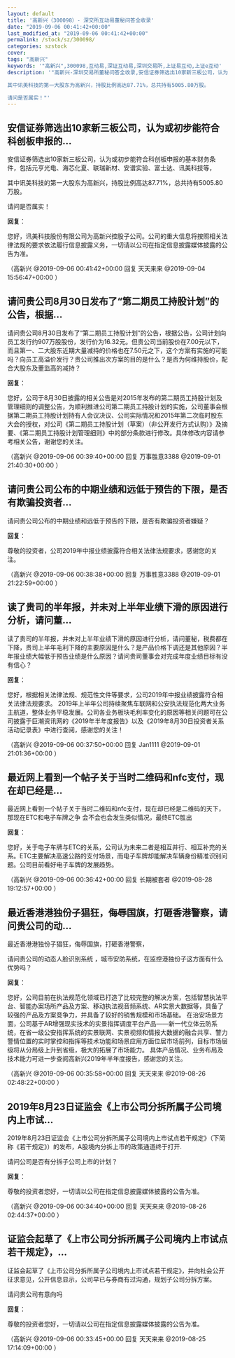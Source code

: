 ```yaml
---
layout: default
title: '高新兴（300098）- 深交所互动易董秘问答全收录'
date: "2019-09-06 00:41:42+00:00"
last_modified_at: "2019-09-06 00:41:42+00:00"
permalink: /stock/sz/300098/
categories: szstock
cover: 
tags: "高新兴"
keywords: '"高新兴",300098,互动易,深证互动易,深圳交易所,上证易互动,上证e互动'
description: '"高新兴-深圳交易所董秘问答全收录,安信证券筛选出10家新三板公司，认为或初步能符合科创板申报的基本财务条件，包括元亨光电、海芯化夏、联瑞新材、安谱实验、富士达、讯美科技等，

其中讯美科技的第一大股东为高新兴，持股比例高达87.71%，总共持有5005.80万股。

请问是否属实！"'
---
```


## 安信证券筛选出10家新三板公司，认为或初步能符合科创板申报的...

安信证券筛选出10家新三板公司，认为或初步能符合科创板申报的基本财务条件，包括元亨光电、海芯化夏、联瑞新材、安谱实验、富士达、讯美科技等，

其中讯美科技的第一大股东为高新兴，持股比例高达87.71%，总共持有5005.80万股。

请问是否属实！

**回复**：

您好，讯美科技股份有限公司为高新兴控股子公司。公司的重大信息将按照相关法律法规的要求依法履行信息披露义务，一切请以公司在指定信息披露媒体披露的公告为准。 

（高新兴  @2019-09-06 00:41:42+00:00 回复 天天来来  @2019-09-04 15:56:47+00:00 ）

## 请问贵公司8月30日发布了“第二期员工持股计划”的公告，根据...

请问贵公司8月30日发布了“第二期员工持股计划”的公告，根据公告，公司计划向员工发行约907万股股份，发行价为16.32元。但贵公司当前股价在7.00元以下，而且第一、二大股东近期大量减持的价格也在7.50元之下，这个方案有实施的可能吗？向员工高溢价发行？贵公司推出次方案的目的是什么？是否为何维持股价，配合大股东及董监高的减持？

**回复**：

您好，公司于8月30日披露的相关公告是对2015年发布的第二期员工持股计划及管理细则的调整公告，为顺利推进公司第二期员工持股计划的实施，公司董事会根据第二期员工持股计划持有人会议决议、公司实际情况和2015年第二次临时股东大会的授权，对公司《第二期员工持股计划（草案）（非公开发行方式认购）》及摘要、《第二期员工持股计划管理细则》中的部分条款进行修改。具体修改内容请参考相关公告，谢谢您的关注。 

（高新兴  @2019-09-06 00:39:40+00:00 回复 万事胜意3388  @2019-09-01 21:40:30+00:00 ）

## 请问贵公司公布的中期业绩和远低于预告的下限，是否有欺骗投资者...

请问贵公司公布的中期业绩和远低于预告的下限，是否有欺骗投资者嫌疑？

**回复**：

尊敬的投资者，公司2019年中报业绩披露符合相关法律法规要求，感谢您的关注。 

（高新兴  @2019-09-06 00:38:38+00:00 回复 万事胜意3388  @2019-09-01 21:22:59+00:00 ）

## 读了贵司的半年报，并未对上半年业绩下滑的原因进行分析，请问董...

读了贵司的半年报，并未对上半年业绩下滑的原因进行分析，请问董秘，税费都在下降，贵司上半年毛利下降的主要原因是什么？是产品价格下调还是其他原因？半年报业绩大幅低于预告业绩是什么原因？请问贵司董事会对完成年度业绩目标有没有信心？

**回复**：

您好，根据相关法律法规、规范性文件等要求，公司2019年中报业绩披露符合相关法律法规要求。
2019年上半年公司持续聚焦车联网和公安执法规范化两大业务主航道，整体业务平稳发展。公司各业务板块毛利率变化的原因等相关问题可在公司披露于巨潮资讯网的《2019年半年度报告》以及《2019年8月30日投资者关系活动记录表》中进行查阅，感谢您的关注！ 

（高新兴  @2019-09-06 00:37:50+00:00 回复 Jan1111  @2019-09-01 21:01:36+00:00 ）

## 最近网上看到一个帖子关于当时二维码和nfc支付，现在却已经是...

最近网上看到一个帖子关于当时二维码和nfc支付，现在却已经是二维码的天下，那现在ETC和电子车牌之争 会不会也会发生类似情况，最终ETC胜出

**回复**：

您好，关于电子车牌与ETC的关系，公司认为未来二者是相互并行、相互补充的关系。ETC主要解决高速公路的支付场景，而电子车牌却能解决车辆身份精准识别问题。公司目前看好电子车牌的发展趋势。 

（高新兴  @2019-09-06 00:36:42+00:00 回复 长期被套者  @2019-08-28 19:12:57+00:00 ）

## 最近香港港独份子猖狂，侮辱国旗，打砸香港警察，请问贵公司的动...

最近香港港独份子猖狂，侮辱国旗，打砸香港警察，

请问贵公司的动态人脸识别系统 ，城市安防系统，在监控港独份子这方面有什么优势吗？

**回复**：

您好，公司目前在执法规范化领域已打造了比较完整的解决方案，包括智慧执法平台、智能办案场所产品及方案、移动执法视音频系统、AR实景大数据等，具备了较强的产品及方案竞争力，并具备了较好的销售规模和市场基础。
在治安场景方面，公司基于AR增强现实技术的实景指挥调度平台产品——新一代立体云防系统，在省一级公安指挥系统的实景联网、实景视频和情报大数据的融合共享、警力警情位置的实时掌控和指挥等技术功能和场景应用方面位居市场前列，目标市场层级将从分局级上升到省级，极大的拓展了市场能力。
具体产品情况、业务布局及技术能力可进一步查阅高新兴2019年半年度报告，感谢您的关注。 

（高新兴  @2019-09-06 00:35:58+00:00 回复 天天来来  @2019-08-26 02:48:22+00:00 ）

## 2019年8月23日证监会《上市公司分拆所属子公司境内上市试...

2019年8月23日证监会《上市公司分拆所属子公司境内上市试点若干规定》（下简称《若干规定》）的发布，A股境内分拆上市的政策通道终于打开.

请问公司是否有分拆子公司上市的计划？

**回复**：

尊敬的投资者您好，一切请以公司在指定信息披露媒体披露的公告为准。 

（高新兴  @2019-09-06 00:34:40+00:00 回复 天天来来  @2019-08-26 02:44:37+00:00 ）

## 证监会起草了《上市公司分拆所属子公司境内上市试点若干规定》，...

证监会起草了《上市公司分拆所属子公司境内上市试点若干规定》，并向社会公开征求意见，公开信息显示，公司早已与券商有过沟通，规划子公司分拆方案。

请问贵公司有意向吗

**回复**：

尊敬的投资者您好，一切请以公司在指定信息披露媒体披露的公告为准。 

（高新兴  @2019-09-06 00:33:45+00:00 回复 天天来来  @2019-08-25 17:14:09+00:00 ）

